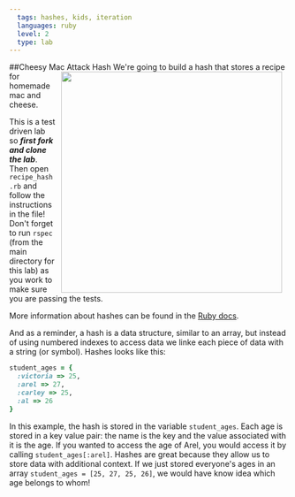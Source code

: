 ```yaml
---
  tags: hashes, kids, iteration
  languages: ruby
  level: 2
  type: lab
---
```

##Cheesy Mac Attack Hash
<img src="https://s3.amazonaws.com/after-school-assets/macncheese.gif" align="right" width="400px" hspace="10"> We're going to build a hash that stores a recipe for homemade mac and cheese.

This is a test driven lab so ***first fork and clone the lab***. Then open `recipe_hash.rb` and follow the instructions in the file! Don't forget to run `rspec` (from the main directory for this lab) as you work to make sure you are passing the tests.

More information about hashes can be found in the [Ruby docs](http://www.ruby-doc.org/core-2.1.1/Hash.html).

And as a reminder, a hash is a data structure, similar to an array, but instead of using numbered indexes to access data we linke each piece of data with a string (or symbol). Hashes looks like this:

```ruby
student_ages = {
  :victoria => 25,
  :arel => 27,
  :carley => 25, 
  :al => 26
}
```

In this example, the hash is stored in the variable `student_ages`. Each age is stored in a key value pair: the name is the key and the value associated with it is the age. If you wanted to access the age of Arel, you would access it by calling `student_ages[:arel]`. Hashes are great because they allow us to store data with additional context. If we just stored everyone's ages in an array `student_ages = [25, 27, 25, 26]`, we would have know idea which age belongs to whom!
